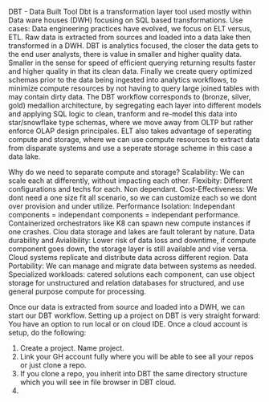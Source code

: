 DBT - Data Built Tool
Dbt is a transformation layer tool used mostly within Data ware houses (DWH) focusing on SQL based transformations.
Use cases: Data engineering practices have evolved, we focus on ELT versus, ETL. Raw data is extracted from 
sources and loaded into a data lake then transformed in a DWH. DBT is analytics focused, the closer the data gets to 
the end user analysts, there is value in smaller and higher quality data. Smaller in the sense for speed of efficient querying 
returning results faster and higher quality in that its clean data. Finally we create query optimized schemas prior to the data being 
ingested into analytics workflows, to minimize compute resources by not having to query large joined tables with may contain dirty data. 
The DBT workflow corresponds to (bronze, silver, gold)  medallion architecture, by segregating each layer into different models and applying SQL logic
to clean, tranform and re-model this data into star/snowflake type schemas, where we move away from OLTP but rather enforce OLAP design principales.
ELT also takes advantage of seperating compute and storage, where we can use compute resources to extract data from disparate systems 
and use a seperate storage scheme in this case a data lake.

Why do we need to separate compute and storage?
Scalability: We can scale each at differently, without impacting each other.
Flexibity: Different configurations and techs for each. Non dependant.
Cost-Effectiveness: We dont need a one size fit all scenario, so we can customize each so we dont over provision and under
utilize.
Performance Isolation: Independant components  = independant components = independant performance. 
Containerized orchestrators like K8 can spawn new compute instances if one crashes. Clou data storage and lakes
are fault tolerant by nature. 
Data durability and Avialibility: Lower risk of data loss and downtime, if compute component goes down, the storage
layer is still available and vise versa. Cloud systems replicate and distribute data across different region.
Data Portability: We can manage and migrate data between systems as needed.
Specialized workloads: catered solutions each component, can use object storage for unstructured and relation databases 
for structured, and use general purpose compute for processing.

Once our data is extracted from source and loaded into a DWH, we can start our DBT workflow.
Setting up a project on DBT is very straight forward: You have an option to run local or on cloud IDE. Once a cloud account is setup, do the following:
1. Create a project. Name project.
2. Link your GH account fully where you will be able to see all your repos or just clone a repo.
3. If you clone a repo, you inherit into DBT the same directory structure which you will see in file browser in DBT cloud.
4. 




